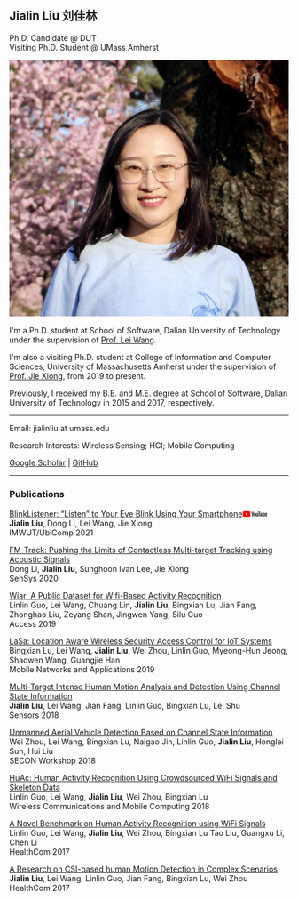 
  <body>
    <div style="max-width:1000px" class="container">
      <div class="page-header">
        <h2>Jialin Liu 刘佳林</h2>
           <p class="lead">Ph.D. Candidate @ DUT<br>Visiting Ph.D. Student @ UMass Amherst</p>
      </div>
      <div class="content">
          <img src="images/jialinliu.JPG" class="img-responsive col-md-5"/>
          <div class="col-md-7">
          <p>I'm a Ph.D. student at School of Software, Dalian University of Technology under the supervision of <a href="http://faculty.dlut.edu.cn/leiwang">Prof. Lei Wang</a>.</p>
          <p>I'm also a visiting Ph.D. student at College of Information and Computer Sciences, University of Massachusetts Amherst under the supervision of <a href="https://people.cs.umass.edu/~jxiong/">Prof. Jie Xiong</a>, from 2019 to present.</p>
          <p>Previously, I received my B.E. and M.E. degree at School of Software, Dalian University of Technology in 2015 and 2017, respectively.</p>
          <hr>
          <p>Email: jialinliu at umass.edu</p>
          <p>Research Interests: Wireless Sensing; HCI; Mobile Computing</p>
          <p><a href="https://scholar.google.com/citations?user=57GlfUQAAAAJ&hl=zh-CN">Google Scholar</a> | <a href="https://github.com/jialinliu33">GitHub</a></p>
          </div>
      </div>
      <hr style="clear:both"/>
      <h3>Publications</h3>
      <p><a href="https://dl.acm.org/doi/abs/10.1145/3463521">BlinkListener: “Listen” to Your Eye Blink Using Your Smartphone</a><a href="https://www.youtube.com/watch?v=H-QOrw1m2Lw"><img src="images/yt_logo_rgb_light.png" height="10"></a><br/>
      <b>Jialin Liu</b>, Dong Li, Lei Wang, Jie Xiong <br>
      IMWUT/UbiComp 2021
      <p><a href="https://dl.acm.org/doi/abs/10.1145/3384419.3430780">FM-Track: Pushing the Limits of Contactless Multi-target Tracking using Acoustic Signals</a><br/>
      Dong Li, <b>Jialin Liu</b>, Sunghoon Ivan Lee, Jie Xiong <br>
      SenSys 2020
      </p>
      <p>
      <a href="https://ieeexplore.ieee.org/stamp/stamp.jsp?arnumber=8866726">Wiar: A Public Dataset for Wifi-Based Activity Recognition</a> <br/>
      Linlin Guo, Lei Wang, Chuang Lin, <b>Jialin Liu</b>, Bingxian Lu, Jian Fang, Zhonghao Liu, Zeyang Shan, Jingwen Yang, Silu Guo<br>
      Access 2019
      </p>
      <p>
      <a href="https://link.springer.com/article/10.1007/s11036-018-1088-x">LaSa: Location Aware Wireless Security Access Control for IoT Systems</a> <br/>
      Bingxian Lu, Lei Wang, <b>Jialin Liu</b>, Wei Zhou, Linlin Guo, Myeong-Hun Jeong, Shaowen Wang, Guangjie Han<br>
      Mobile Networks and Applications 2019
      </p>
      <p>
      <a href="https://www.mdpi.com/1424-8220/18/10/3379">Multi-Target Intense Human Motion Analysis and Detection Using Channel State Information</a> <br/>
      <b>Jialin Liu</b>, Lei Wang, Jian Fang, Linlin Guo, Bingxian Lu, Lei Shu<br>
      Sensors 2018
      </p>
      <p>
      <a href="https://ieeexplore.ieee.org/abstract/document/8396360">Unmanned Aerial Vehicle Detection Based on Channel State Information</a> <br/>
      Wei Zhou, Lei Wang, Bingxian Lu, Naigao Jin, Linlin Guo, <b>Jialin Liu</b>, Honglei Sun, Hui Liu<br>
      SECON Workshop 2018
      </p>
      <p>
      <a href="https://www.hindawi.com/journals/wcmc/2018/6163475">HuAc: Human Activity Recognition Using Crowdsourced WiFi Signals and Skeleton Data</a> <br/>
      Linlin Guo, Lei Wang, <b>Jialin Liu</b>, Wei Zhou, Bingxian Lu<br>
      Wireless Communications and Mobile Computing 2018
      </p>
      <p>
      <a href="https://ieeexplore.ieee.org/abstract/document/8210783">A Novel Benchmark on Human Activity Recognition using WiFi Signals</a><br/>
      Linlin Guo, Lei Wang, <b>Jialin Liu</b>, Wei Zhou, Bingxian Lu Tao Liu, Guangxu Li, Chen Li<br>
      HealthCom 2017
      </p>
      <p>
      <a href="https://ieeexplore.ieee.org/abstract/document/8210800">A Research on CSI-based human Motion Detection in Complex Scenarios</a><br/>
      <b>Jialin Liu</b>, Lei Wang, Linlin Guo, Jian Fang, Bingxian Lu, Wei Zhou<br>
      HealthCom 2017
      </p>
    </div> 
    <a href="http://www.clustrmaps.com/map/Jialinliu.me" title="Visit tracker for Jialinliu.me"><img src="//www.clustrmaps.com/map_v2.png?d=GUWi9f_jwPjZdg4kJ88UtA5khIiU9ofay5he0XY54c8" style="display: none;" /></a>
  </body>


